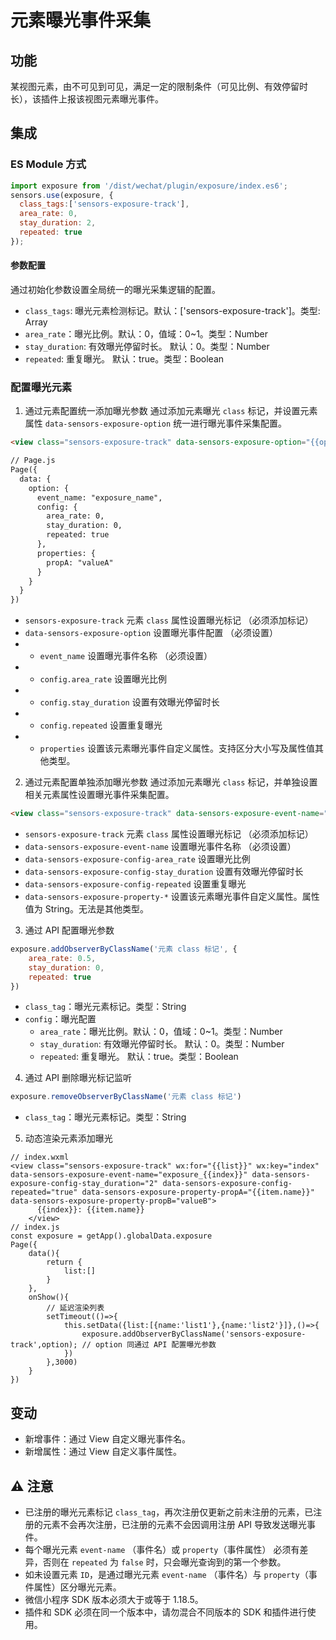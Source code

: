# 元素曝光事件采集

## 功能
某视图元素，由不可见到可见，满足一定的限制条件（可见比例、有效停留时长），该插件上报该视图元素曝光事件。

## 集成
### ES Module 方式
```javascript
import exposure from '/dist/wechat/plugin/exposure/index.es6';
sensors.use(exposure, {
  class_tags:['sensors-exposure-track'],
  area_rate: 0, 
  stay_duration: 2, 
  repeated: true 
});
```
#### 参数配置
通过初始化参数设置全局统一的曝光采集逻辑的配置。  
- `class_tags`: 曝光元素检测标记。默认：['sensors-exposure-track']。类型: Array
- `area_rate`：曝光比例。默认：0，值域：0~1。类型：Number
- `stay_duration`: 有效曝光停留时长。 默认：0。类型：Number
- `repeated`:  重复曝光。 默认：true。类型：Boolean
### 配置曝光元素
1. 通过元素配置统一添加曝光参数
通过添加元素曝光 `class` 标记，并设置元素属性 `data-sensors-exposure-option` 统一进行曝光事件采集配置。

```html
<view class="sensors-exposure-track" data-sensors-exposure-option="{{option}}"></view>

// Page.js
Page({
  data: {
    option: {
      event_name: "exposure_name",
      config: {
        area_rate: 0,
        stay_duration: 0,
        repeated: true
      },
      properties: {
        propA: "valueA"
      }
    }
  }
})
```
- `sensors-exposure-track` 元素 `class` 属性设置曝光标记 （必须添加标记）
- `data-sensors-exposure-option` 设置曝光事件配置 （必须设置）
- - `event_name`  设置曝光事件名称 （必须设置）
- - `config.area_rate` 设置曝光比例
- - `config.stay_duration` 设置有效曝光停留时长
- - `config.repeated` 设置重复曝光
- - `properties`   设置该元素曝光事件自定义属性。支持区分大小写及属性值其他类型。

2. 通过元素配置单独添加曝光参数
通过添加元素曝光 `class` 标记，并单独设置相关元素属性设置曝光事件采集配置。
```html
<view class="sensors-exposure-track" data-sensors-exposure-event-name="home_top_banner" data-sensors-exposure-config-area_rate="1"  data-sensors-exposure-config-stay_duration="2" data-sensors-exposure-config-repeated="true" data-sensors-exposure-property-propA="valueA" data-sensors-exposure-property-propB="valueB"></view>
```
- `sensors-exposure-track` 元素 `class` 属性设置曝光标记 （必须添加标记）
- `data-sensors-exposure-event-name` 设置曝光事件名称 （必须设置）
- `data-sensors-exposure-config-area_rate`  设置曝光比例
- `data-sensors-exposure-config-stay_duration` 设置有效曝光停留时长
- `data-sensors-exposure-config-repeated` 设置重复曝光
- `data-sensors-exposure-property-*`   设置该元素曝光事件自定义属性。属性值为 String。无法是其他类型。

3. 通过 API 配置曝光参数
```javascript
exposure.addObserverByClassName('元素 class 标记', {
    area_rate: 0.5,
    stay_duration: 0,
    repeated: true
})
```
- `class_tag`：曝光元素标记。类型：String
- `config`：曝光配置
    - `area_rate`：曝光比例。默认：0，值域：0~1。类型：Number
    - `stay_duration`: 有效曝光停留时长。 默认：0。类型：Number
    - `repeated`: 重复曝光。 默认：true。类型：Boolean

4. 通过 API 删除曝光标记监听
```javascript
exposure.removeObserverByClassName('元素 class 标记')
```
- `class_tag`：曝光元素标记。类型：String

5. 动态渲染元素添加曝光
```
// index.wxml
<view class="sensors-exposure-track" wx:for="{{list}}" wx:key="index" data-sensors-exposure-event-name="exposure_{{index}}" data-sensors-exposure-config-stay_duration="2" data-sensors-exposure-config-repeated="true" data-sensors-exposure-property-propA="{{item.name}}" data-sensors-exposure-property-propB="valueB">
      {{index}}: {{item.name}}
    </view>
// index.js
const exposure = getApp().globalData.exposure
Page({
    data(){
        return {
            list:[]
        }
    },
    onShow(){
        // 延迟渲染列表
        setTimeout(()=>{
            this.setData({list:[{name:'list1'},{name:'list2'}]},()=>{
                exposure.addObserverByClassName('sensors-exposure-track',option); // option 同通过 API 配置曝光参数
            })
        },3000)
    }
})
```

## 变动
- 新增事件：通过 View 自定义曝光事件名。
- 新增属性：通过 View 自定义事件属性。

## ⚠️ 注意
- 已注册的曝光元素标记 `class_tag`，再次注册仅更新之前未注册的元素，已注册的元素不会再次注册，已注册的元素不会因调用注册 API 导致发送曝光事件。
- 每个曝光元素 `event-name` （事件名）或 `property`（事件属性） 必须有差异，否则在 `repeated` 为 `false` 时，只会曝光查询到的第一个参数。
- 如未设置元素 `ID`，是通过曝光元素 `event-name` （事件名）与 `property`（事件属性）区分曝光元素。
- 微信小程序 SDK 版本必须大于或等于 1.18.5。
- 插件和 SDK 必须在同一个版本中，请勿混合不同版本的 SDK 和插件进行使用。